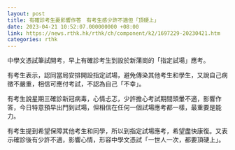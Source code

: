 ```yaml
---
layout: post
title: 有確診考生憂影響作答　有考生感少許不適但「頂硬上」
date: 2023-04-21 10:52:07.000000000 +08:00
link: https://news.rthk.hk/rthk/ch/component/k2/1697229-20230421.htm
categories: rthk
---
```


中學文憑試筆試開考，早上有確診考生到設於新蒲崗的「指定試場」應考。

有考生表示，認同當局安排開設指定試場，避免傳染其他考生和學生，又說自己病徵不嚴重，相信可應付考試，不認為自己「不幸」。

有考生說星期三確診新冠病毒，心情忐忑，少許擔心考試期間頭暈不適，影響作答，今日特意預早出門到試場，但相信在任何一個試場應考都一樣，最重要是能力。

有考生提到希望保障其他考生和同學，所以到指定試場應考，希望盡快康復。又表示確診後有少許不適，影響心情，形容中學文憑試「一世人一次，都要頂硬上」。
